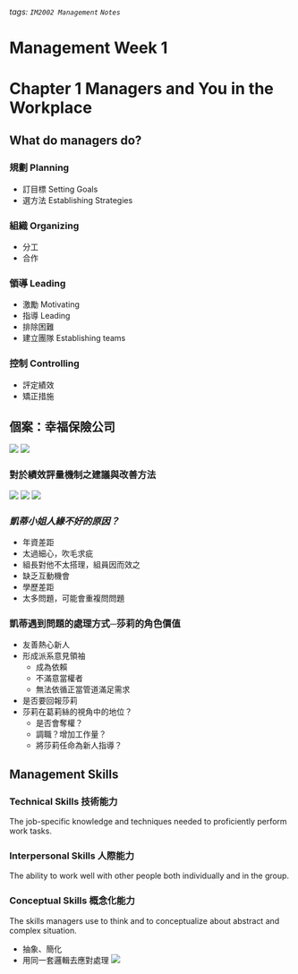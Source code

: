 ###### tags: `IM2002 Management` `Notes`
# Management Week 1
# Chapter 1 Managers and You in the Workplace
## What do managers do?
### 規劃 Planning
* 訂目標 Setting Goals
* 選方法 Establishing Strategies
### 組織 Organizing
* 分工
* 合作
### 領導 Leading
* 激勵 Motivating
* 指導 Leading
* 排除困難
* 建立團隊 Establishing teams
### 控制 Controlling
* 評定績效 
* 矯正措施


## 個案：幸福保險公司
![](https://i.imgur.com/2yl1j3T.png)
![](https://i.imgur.com/vSwaEZ1.png)

### 對於績效評量機制之建議與改善方法
![](https://i.imgur.com/0sMzXr6.png)
![](https://i.imgur.com/w0Wkh7b.png)
![](https://i.imgur.com/Qtx4LFl.png)

### *凱蒂小姐人緣不好的原因？*
* 年資差距
* 太過細心，吹毛求疵
* 組長對他不太搭理，組員因而效之
* 缺乏互動機會
* 學歷差距
* 太多問題，可能會重複問問題

### 凱蒂遇到問題的處理方式─**莎莉的角色價值**
* 友善熱心新人
* 形成派系意見領袖
    * 成為依賴
    * 不滿意當權者
    * 無法依循正當管道滿足需求
* 是否要回報莎莉
* 莎莉在葛莉絲的視角中的地位？
    * 是否會奪權？
    * 調職？增加工作量？
    * 將莎莉任命為新人指導？


## Management Skills
### Technical Skills 技術能力
The job-specific knowledge and techniques needed to proficiently perform work tasks.
### Interpersonal Skills 人際能力
The ability to work well with other people both individually and in the group. 
### Conceptual Skills 概念化能力
The skills managers use to think and to conceptualize about abstract and complex situation.
* 抽象、簡化
* 用同一套邏輯去應對處理
![](https://i.imgur.com/53ob8pG.png)
